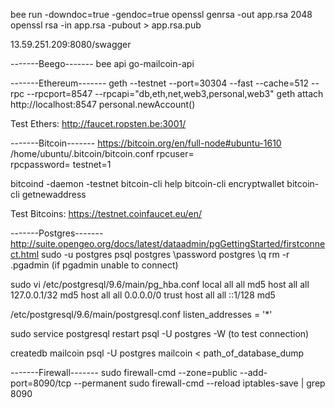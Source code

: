 bee run -downdoc=true -gendoc=true
openssl genrsa -out app.rsa 2048
openssl rsa -in app.rsa -pubout > app.rsa.pub

13.59.251.209:8080/swagger

-------Beego-------
bee api go-mailcoin-api

-------Ethereum-------
geth --testnet --port=30304 --fast --cache=512 --rpc --rpcport=8547 --rpcapi="db,eth,net,web3,personal,web3"
geth attach http://localhost:8547
personal.newAccount()

Test Ethers:
http://faucet.ropsten.be:3001/

-------Bitcoin-------
https://bitcoin.org/en/full-node#ubuntu-1610
/home/ubuntu/.bitcoin/bitcoin.conf
rpcuser=                                                                                   
rpcpassword=
testnet=1

bitcoind -daemon -testnet
bitcoin-cli help
bitcoin-cli encryptwallet <password>
bitcoin-cli getnewaddress

Test Bitcoins:
https://testnet.coinfaucet.eu/en/

-------Postgres-------
http://suite.opengeo.org/docs/latest/dataadmin/pgGettingStarted/firstconnect.html
sudo -u postgres psql postgres
\password postgres
\q
rm -r .pgadmin (if pgadmin unable to connect)

sudo vi /etc/postgresql/9.6/main/pg_hba.conf
local   	all             all                                md5
host    	all             all        127.0.0.1/32            md5
host    	all             all        0.0.0.0/0               trust
host    	all             all        ::1/128                 md5

/etc/postgresql/9.6/main/postgresql.conf
listen_addresses = '*'

sudo service postgresql restart
psql -U postgres -W
(to test connection)

createdb mailcoin
psql -U postgres mailcoin < path_of_database_dump

-------Firewall-------
sudo firewall-cmd --zone=public --add-port=8090/tcp --permanent
sudo firewall-cmd --reload
iptables-save | grep 8090